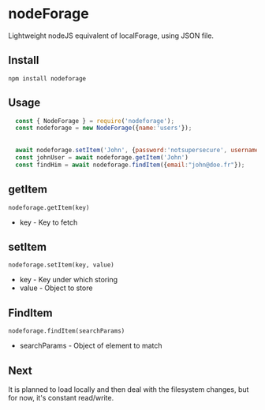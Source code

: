 # nodeForage

Lightweight nodeJS equivalent of localForage, using JSON file.

## Install 

`npm install nodeforage`

## Usage

```js
  const { NodeForage } = require('nodeforage');
  const nodeforage = new NodeForage({name:'users'});
  
 
  await nodeforage.setItem('John', {password:'notsupersecure', username:'John', email:'john@doe.fr'});
  const johnUser = await nodeforage.getItem('John')
  const findHim = await nodeforage.findItem({email:"john@doe.fr"}); 
```

## getItem 

`nodeforage.getItem(key)`
- key - Key to fetch

## setItem 

`nodeforage.setItem(key, value)`
- key - Key under which storing
- value - Object to store

## FindItem 

`nodeforage.findItem(searchParams)`
- searchParams - Object of element to match

## Next 

It is planned to load locally and then deal with the filesystem changes, but for now, it's constant read/write.
